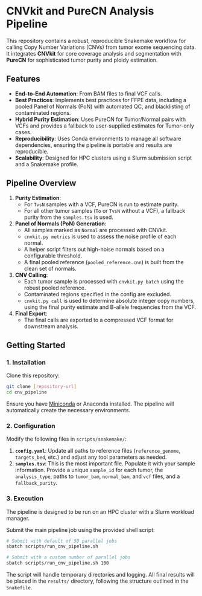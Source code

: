 # CNVkit and PureCN Analysis Pipeline

This repository contains a robust, reproducible Snakemake workflow for calling Copy Number Variations (CNVs) from tumor exome sequencing data. It integrates **CNVkit** for core coverage analysis and segmentation with **PureCN** for sophisticated tumor purity and ploidy estimation.

## Features

- **End-to-End Automation**: From BAM files to final VCF calls.
- **Best Practices**: Implements best practices for FFPE data, including a pooled Panel of Normals (PoN) with automated QC, and blacklisting of contaminated regions.
- **Hybrid Purity Estimation**: Uses PureCN for Tumor/Normal pairs with VCFs and provides a fallback to user-supplied estimates for Tumor-only cases.
- **Reproducibility**: Uses Conda environments to manage all software dependencies, ensuring the pipeline is portable and results are reproducible.
- **Scalability**: Designed for HPC clusters using a Slurm submission script and a Snakemake profile.

## Pipeline Overview

1.  **Purity Estimation**:
    - For `TvsN` samples with a VCF, PureCN is run to estimate purity.
    - For all other tumor samples (`To` or `TvsN` without a VCF), a fallback purity from the `samples.tsv` is used.
2.  **Panel of Normals (PoN) Generation**:
    - All samples marked as `Normal` are processed with CNVkit.
    - `cnvkit.py metrics` is used to assess the noise profile of each normal.
    - A helper script filters out high-noise normals based on a configurable threshold.
    - A final pooled reference (`pooled_reference.cnn`) is built from the clean set of normals.
3.  **CNV Calling**:
    - Each tumor sample is processed with `cnvkit.py batch` using the robust pooled reference.
    - Contaminated regions specified in the config are excluded.
    - `cnvkit.py call` is used to determine absolute integer copy numbers, using the final purity estimate and B-allele frequencies from the VCF.
4.  **Final Export**:
    - The final calls are exported to a compressed VCF format for downstream analysis.

## Getting Started

### 1. Installation

Clone this repository:
```bash
git clone [repository-url]
cd cnv_pipeline
```

Ensure you have [Miniconda](https://docs.conda.io/en/latest/miniconda.html) or Anaconda installed. The pipeline will automatically create the necessary environments.

### 2. Configuration

Modify the following files in `scripts/snakemake/`:

1.  **`config.yaml`**: Update all paths to reference files (`reference_genome`, `targets_bed`, etc.) and adjust any tool parameters as needed.
2.  **`samples.tsv`**: This is the most important file. Populate it with your sample information. Provide a unique `sample_id` for each tumor, the `analysis_type`, paths to `tumor_bam`, `normal_bam`, and `vcf` files, and a `fallback_purity`.

### 3. Execution

The pipeline is designed to be run on an HPC cluster with a Slurm workload manager.

Submit the main pipeline job using the provided shell script:
```bash
# Submit with default of 50 parallel jobs
sbatch scripts/run_cnv_pipeline.sh

# Submit with a custom number of parallel jobs
sbatch scripts/run_cnv_pipeline.sh 100
```

The script will handle temporary directories and logging. All final results will be placed in the `results/` directory, following the structure outlined in the `Snakefile`.

